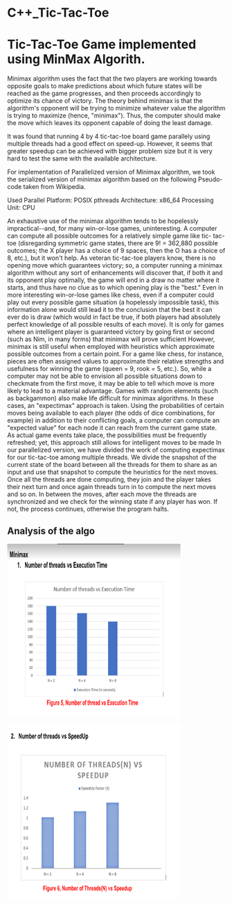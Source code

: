 # C++_Tic-Tac-Toe

<h1>Tic-Tac-Toe Game implemented using MinMax Algorith.</h1>
<p>Minimax algorithm uses the fact that the two players are working towards opposite goals to make
predictions about which future states will be reached as the game progresses, and then proceeds
accordingly to optimize its chance of victory. The theory behind minimax is that the algorithm&#39;s opponent
will be trying to minimize whatever value the algorithm is trying to maximize (hence, &quot;minimax&quot;). Thus, the
computer should make the move which leaves its opponent capable of doing the least damage.</p>

<p>It was found that running 4 by 4 tic-tac-toe board game parallely using multiple threads
had a good effect on speed-up. However, it seems that greater speedup can be achieved with bigger
problem size but it is very hard to test the same with the available architecture.</p>

<p>
For implementation of Parallelized version of Minimax algorithm, we took the serialized version of
minimax algorithm based on the following Pseudo-code taken from Wikipedia.
</p>

Used Parallel Platform: POSIX pthreads
Architecture: x86_64
Processing Unit: CPU

<p>An exhaustive use of the minimax algorithm tends to be hopelessly impractical--and, for many win-or-lose
games, uninteresting. A computer can compute all possible outcomes for a relatively simple game like tic-
tac-toe (disregarding symmetric game states, there are 9! = 362,880 possible outcomes; the X player has
a choice of 9 spaces, then the O has a choice of 8, etc.), but it won&#39;t help. As veteran tic-tac-toe players
know, there is no opening move which guarantees victory; so, a computer running a minimax algorithm
without any sort of enhancements will discover that, if both it and its opponent play optimally, the game
will end in a draw no matter where it starts, and thus have no clue as to which opening play is the &quot;best.&quot;
Even in more interesting win-or-lose games like chess, even if a computer could play out every possible
game situation (a hopelessly impossible task), this information alone would still lead it to the conclusion
that the best it can ever do is draw (which would in fact be true, if both players had absolutely perfect
knowledge of all possible results of each move). It is only for games where an intelligent player is
guaranteed victory by going first or second (such as Nim, in many forms) that minimax will prove sufficient
However, minimax is still useful when employed with heuristics which approximate possible
outcomes from a certain point. For a game like chess, for instance, pieces are often assigned values to
approximate their relative strengths and usefulness for winning the game (queen = 9, rook = 5, etc.). So,
while a computer may not be able to envision all possible situations down to checkmate from the first
move, it may be able to tell which move is more likely to lead to a material advantage.
Games with random elements (such as backgammon) also make life difficult for minimax algorithms. In
these cases, an &quot;expectimax&quot; approach is taken. Using the probabilities of certain moves being available
to each player (the odds of dice combinations, for example) in addition to their conflicting goals, a
computer can compute an &quot;expected value&quot; for each node it can reach from the current game state. As
actual game events take place, the possibilities must be frequently refreshed; yet, this approach still
allows for intelligent moves to be made
In our parallelized version, we have divided the work of computing expectimax for our tic-tac-toe among
multiple threads. We divide the snapshot of the current state of the board between all the threads for
them to share as an input and use that snapshot to compute the heuristics for the next moves. Once all
the threads are done computing, they join and the player takes their next turn and once again threads
turn in to compute the next moves and so on.
In between the moves, after each move the threads are synchronized and we check for the winning state
if any player has won. If not, the process continues, otherwise the program halts.</p>


<h2> Analysis of the algo </h2>
<p><img src="Img1.PNG" height="400px" width="400px"></p>
<p><img src="Img2.PNG" height="400px" width="400px"></p>
